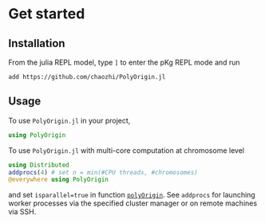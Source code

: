 # Get started

## Installation
From the julia REPL model, type `]` to enter the pKg REPL mode and run

```pkg
add https://github.com/chaozhi/PolyOrigin.jl
```

## Usage
To use ```PolyOrigin.jl``` in your project,

```julia
using PolyOrigin
```

To use ```PolyOrigin.jl``` with multi-core computation at chromosome level

```julia
using Distributed
addprocs(4) # set n = min(#CPU threads, #chromosomes)
@everywhere using PolyOrigin
```
and set ```isparallel=true``` in function [`polyOrigin`](@ref). See `addprocs`
for launching worker processes via the specified cluster manager or on remote
machines via SSH.
